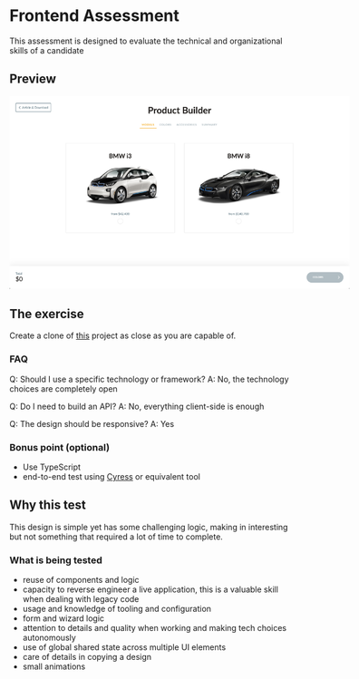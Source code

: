 # Frontend Assessment

This assessment is designed to evaluate the technical and organizational skills of a candidate

## Preview

<img src="./screen.png" style="max-width:600px;"/>

## The exercise

Create a clone of [this](https://codyhouse.co/demo/product-builder/index.html) project as close as you are capable of.

### FAQ

Q: Should I use a specific technology or framework?
A: No, the technology choices are completely open

Q: Do I need to build an API?
A: No, everything client-side is enough

Q: The design should be responsive?
A: Yes

### Bonus point (optional)

- Use TypeScript
- end-to-end test using [Cyress](https://www.cypress.io/) or equivalent tool

## Why this test

This design is simple yet has some challenging logic, making in interesting but not something that required a lot of time to complete.

### What is being tested

- reuse of components and logic
- capacity to reverse engineer a live application, this is a valuable skill when dealing with legacy code
- usage and knowledge of tooling and configuration
- form and wizard logic
- attention to details and quality when working and making tech choices autonomously
- use of global shared state across multiple UI elements
- care of details in copying a design
- small animations
